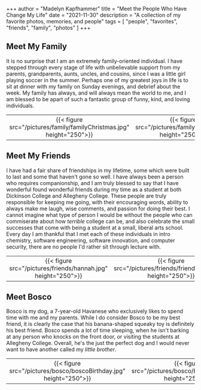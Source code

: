 +++
author = "Madelyn Kapfhammer"
title = "Meet the People Who Have Change My Life"
date = "2021-11-30"
description = "A collection of my favorite photos, memories, and people"
tags = [
    "people", "favorites", "friends", "family", "photos"
]
+++

## Meet My Family

It is no surprise that I am an extremely family-oriented individual. I have stepped through every stage of life with unbelievable support from my parents, grandparents, aunts, uncles, and cousins, since I was a little girl playing soccer in the summer. Perhaps one of my greatest joys in life is to sit at dinner with my family on Sunday evenings, and debrief about the week. My family has always, and will always mean the world to me, and I am blessed to be apart of such a fantastic group of funny, kind, and loving individuals.

|||||
|:----:|:----:|:---:|:----:|
|{{< figure src="/pictures/family/familyChristmas.jpg" height="250">}} | {{< figure src="/pictures/family/clulows.jpg" height="250">}} | {{< figure src="/pictures/family/kapfhammer.jpg" height="250">}} | {{< figure src="/pictures/family/cousins.jpg" height="250">}} |

## Meet My Friends

I have had a fair share of friendships in my lifetime, some which were built to last and some that haven't gone so well. I have always been a person who requires companionship, and I am truly blessed to say that I have wonderful found wonderful friends during my time as a student at both Dickinson College and Allegheny College. These people are truly responsible for keeping me going, with their encouraging words, ability to always make me laugh, wise comments, and passion for doing their best. I cannot imagine what type of person I would be without the people who can commiserate about how _terrible_ college can be, and also celebrate the small successes that come with being a student at a small, liberal arts school. Every day I am thankful that I met each of these individuals in intro chemistry, software engineering, software innovation, and computer security, there are no people I'd rather sit through lecture with.

||||| |
|:----:|:----:|:---:|:----:|:----:|
|{{< figure src="/pictures/friends/hannah.jpg" height="250">}} | {{< figure src="/pictures/friends/friendsgiving.jpg" height="250">}} | {{< figure src="/pictures/friends/rachel.jpg" height="250">}} |{{< figure src="/pictures/friends/dickinsonRecent.jpg" height="250">}} | {{< figure src="/pictures/friends/dickinson.jpg" height="250">}} |

## Meet Bosco

Bosco is my dog, a 7-year-old Havanese who exclusively likes to spend time with me and my parents. While I do consider Bosco to be my best friend, it is clearly the case that his banana-shaped squeaky toy is definitely his best friend. Bosco spends a lot of time sleeping, when he isn't barking at any person who knocks on the front door, or visiting the students at Allegheny College. Overall, he's the just the perfect dog and I would never want to have another called my _little brother_.

||||||
|:----:|:----:|:---:|:----:|:----:|
|{{< figure src="/pictures/bosco/boscoBirthday.jpg" height="250">}} | {{< figure src="/pictures/bosco/boscoBoston.jpg" height="250">}} | {{< figure src="/pictures/bosco/boscoFamilyPics.jpg" height="250">}} | {{< figure src="/pictures/bosco/boscoRunning.jpg" height="250">}} | {{< figure src="/pictures/bosco/boscoEaster2.jpg" height="250">}}